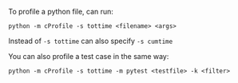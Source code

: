 To profile a python file, can run:

```
python -m cProfile -s tottime <filename> <args>
```

Instead of `-s tottime` can also specify `-s cumtime`

You can also profile a test case in the same way:

```
python -m cProfile -s tottime -m pytest <testfile> -k <filter>
```
